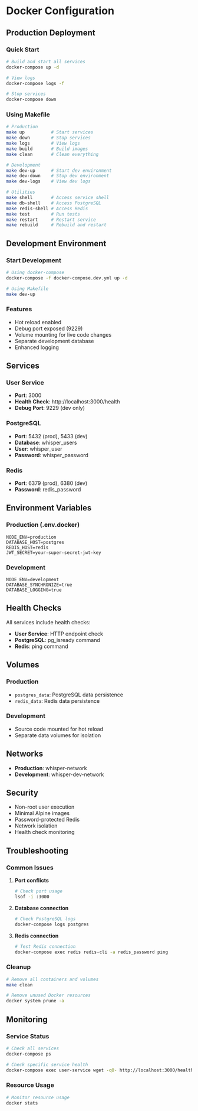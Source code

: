 # Docker Configuration

## Production Deployment

### Quick Start

```bash
# Build and start all services
docker-compose up -d

# View logs
docker-compose logs -f

# Stop services
docker-compose down
```

### Using Makefile

```bash
# Production
make up          # Start services
make down        # Stop services
make logs        # View logs
make build       # Build images
make clean       # Clean everything

# Development
make dev-up      # Start dev environment
make dev-down    # Stop dev environment
make dev-logs    # View dev logs

# Utilities
make shell       # Access service shell
make db-shell    # Access PostgreSQL
make redis-shell # Access Redis
make test        # Run tests
make restart     # Restart service
make rebuild     # Rebuild and restart
```

## Development Environment

### Start Development

```bash
# Using docker-compose
docker-compose -f docker-compose.dev.yml up -d

# Using Makefile
make dev-up
```

### Features

- Hot reload enabled
- Debug port exposed (9229)
- Volume mounting for live code changes
- Separate development database
- Enhanced logging

## Services

### User Service
- **Port**: 3000
- **Health Check**: http://localhost:3000/health
- **Debug Port**: 9229 (dev only)

### PostgreSQL
- **Port**: 5432 (prod), 5433 (dev)
- **Database**: whisper_users
- **User**: whisper_user
- **Password**: whisper_password

### Redis
- **Port**: 6379 (prod), 6380 (dev)
- **Password**: redis_password

## Environment Variables

### Production (.env.docker)
```env
NODE_ENV=production
DATABASE_HOST=postgres
REDIS_HOST=redis
JWT_SECRET=your-super-secret-jwt-key
```

### Development
```env
NODE_ENV=development
DATABASE_SYNCHRONIZE=true
DATABASE_LOGGING=true
```

## Health Checks

All services include health checks:
- **User Service**: HTTP endpoint check
- **PostgreSQL**: pg_isready command
- **Redis**: ping command

## Volumes

### Production
- `postgres_data`: PostgreSQL data persistence
- `redis_data`: Redis data persistence

### Development
- Source code mounted for hot reload
- Separate data volumes for isolation

## Networks

- **Production**: whisper-network
- **Development**: whisper-dev-network

## Security

- Non-root user execution
- Minimal Alpine images
- Password-protected Redis
- Network isolation
- Health check monitoring

## Troubleshooting

### Common Issues

1. **Port conflicts**
   ```bash
   # Check port usage
   lsof -i :3000
   ```

2. **Database connection**
   ```bash
   # Check PostgreSQL logs
   docker-compose logs postgres
   ```

3. **Redis connection**
   ```bash
   # Test Redis connection
   docker-compose exec redis redis-cli -a redis_password ping
   ```

### Cleanup

```bash
# Remove all containers and volumes
make clean

# Remove unused Docker resources
docker system prune -a
```

## Monitoring

### Service Status
```bash
# Check all services
docker-compose ps

# Check specific service health
docker-compose exec user-service wget -qO- http://localhost:3000/health
```

### Resource Usage
```bash
# Monitor resource usage
docker stats
```